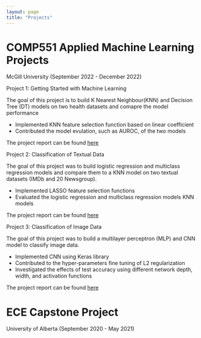 ```yaml
---
layout: page
title: "Projects"
---
```


# COMP551 Applied Machine Learning Projects 
McGill University (September 2022 - December 2022)

Project 1: Getting Started with Machine Learning 

The goal of this project is to build K Nearest Neighbour(KNN) and Decision Tree (DT) models on two health datasets and comapre the model performance
* Implemented KNN feature selection function based on linear coefficient
* Contributed the model evulation, such as AUROC, of the two models

The project report can be found [here](https://andrewcccc.github.io/assignment1_group_47.pdf)


Project 2: Classification of Textual Data

The goal of this project was to build logistic regression and multiclass regression models and compare them to a KNN model on two textual datasets (IMDb and 20 Newsgroup).
* Implemented LASSO feature selection functions
* Evaluated the logistic regression and multiclass regression models KNN models 

The project report can be found [here](https://andrewcccc.github.io/assignment2_group_47.pdf)

Project 3: Classification of Image Data

The goal of this project was to build a multilayer perceptron (MLP) and CNN model to classify image data.
* Implemented CNN using Keras library 
* Contributed to the hyper-parameters fine tuning of L2 regularization
* Investigated the effects of test accuracy using different network depth, width, and activation functions 

The project report can be found [here](https://andrewcccc.github.io/assignment3_group_47.pdf)

# ECE Capstone Project 
University of Alberta (September 2020 - May 2021)


